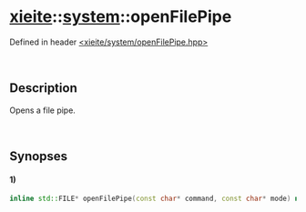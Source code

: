 # [xieite](../xieite.md)\:\:[system](../system.md)\:\:openFilePipe
Defined in header [<xieite/system/openFilePipe.hpp>](../../include/xieite/system/openFilePipe.hpp)

&nbsp;

## Description
Opens a file pipe.

&nbsp;

## Synopses
#### 1)
```cpp
inline std::FILE* openFilePipe(const char* command, const char* mode) noexcept;
```
